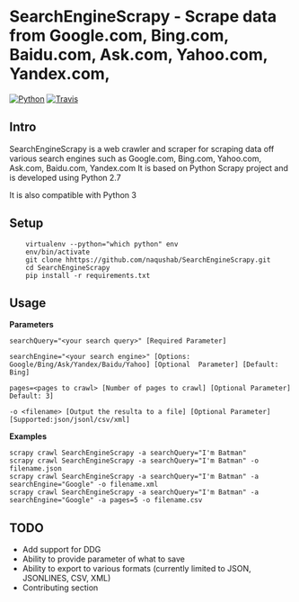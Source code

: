 # SearchEngineScrapy - Scrape data from Google.com, Bing.com, Baidu.com, Ask.com, Yahoo.com, Yandex.com,  

 [![Python](https://img.shields.io/badge/Python-2.7%2C%203.6-brightgreen.svg)](http://www.python.org/download/) [![Travis](https://img.shields.io/travis/rust-lang/rust.svg)]()

## Intro

SearchEngineScrapy is a web crawler and scraper for scraping data off
various search engines such as Google.com, Bing.com, Yahoo.com,
Ask.com, Baidu.com, Yandex.com It is based on Python Scrapy project and is developed
using Python 2.7

It is also compatible with Python 3


## Setup

```
    virtualenv --python="which python" env
    env/bin/activate
    git clone hhttps://github.com/naqushab/SearchEngineScrapy.git
    cd SearchEngineScrapy
    pip install -r requirements.txt
```

## Usage

**Parameters** 
```
searchQuery="<your search query>" [Required Parameter] 

searchEngine="<your search engine>" [Options: Google/Bing/Ask/Yandex/Baidu/Yahoo] [Optional  Parameter] [Default: Bing] 

pages=<pages to crawl> [Number of pages to crawl] [Optional Parameter] Default: 3] 

-o <filename> [Output the resulta to a file] [Optional Parameter] [Supported:json/jsonl/csv/xml]
```

**Examples** 
```
scrapy crawl SearchEngineScrapy -a searchQuery="I'm Batman"
scrapy crawl SearchEngineScrapy -a searchQuery="I'm Batman" -o filename.json 
scrapy crawl SearchEngineScrapy -a searchQuery="I'm Batman" -a searchEngine="Google" -o filename.xml 
scrapy crawl SearchEngineScrapy -a searchQuery="I'm Batman" -a searchEngine="Google" -a pages=5 -o filename.csv
```


## TODO

-   Add support for DDG
-   Ability to provide parameter of what to save
-   Ability to export to various formats (currently limited to JSON,
    JSONLINES, CSV, XML)
-   Contributing section